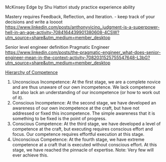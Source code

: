 McKinsey Edge by Shu Hattori
study
practice
experience
ability

Mastery requires Feedback, Reflection, and Iteration. - keep track of your decisions and write a loooot
https://www.linkedin.com/posts/anthonyvicino_judgment-is-a-superpower-hell-in-an-age-activity-7084164439901380608-4CSW?utm_source=share&utm_medium=member_desktop

Senior level engineer definition Pragmatic Engineer
https://www.linkedin.com/posts/the-pragmatic-engineer_what-does-senior-engineer-mean-in-the-context-activity-7082031525755547648-L3bG?utm_source=share&utm_medium=member_desktop

[Hierarchy of Competence](https://www.sahilbloom.com/newsletter/the-hierarchy-of-competence-paradox-of-trust-more)
1.  Unconscious Incompetence: At the first stage, we are a complete novice and are thus unaware of our own incompetence. We lack competence but also lack an understanding of our incompetence (or how to work out of it).
2.  Conscious Incompetence: At the second stage, we have developed an awareness of our own incompetence at the craft, but have not addressed or fixed this incompetence. The simple awareness that it is something to be fixed is the point of progress.
3.  Conscious Competence: At the third stage, we have developed a level of competence at the craft, but executing requires conscious effort and focus. Our competence requires effortful execution at this stage.
4.  Unconscious Competence: At the fourth stage, we have extreme competence at a craft that is executed without conscious effort. At this stage, we have reached the pinnacle of expertise. Note: Very few will ever achieve this.